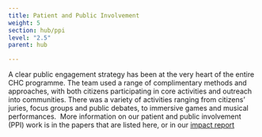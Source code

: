 ```yaml
---
title: Patient and Public Involvement
weight: 5
section: hub/ppi
level: "2.5"
parent: hub

---
```


A clear public engagement strategy has been at the very heart of the entire CHC programme. The team used a range of complimentary methods and approaches, with both citizens participating in core activities and outreach into communities.  There was a variety of activities ranging from citizens’ juries, focus groups and public debates, to immersive games and musical performances.
​
More information on our patient and public involvement (PPI) work is in the papers that are listed here, or in our [impact report](https://www.chc-impact-report.co.uk/chc-hub)
        